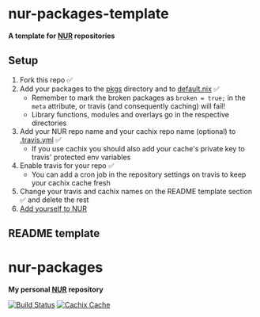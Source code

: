 # nur-packages-template

**A template for [NUR](https://github.com/nix-community/NUR) repositories**

## Setup

1. Fork this repo ✅
2. Add your packages to the [pkgs](./pkgs) directory and to
   [default.nix](./default.nix) ✅
   * Remember to mark the broken packages as `broken = true;` in the `meta`
     attribute, or travis (and consequently caching) will fail!
   * Library functions, modules and overlays go in the respective directories
3. Add your NUR repo name and your cachix repo name (optional) to
   [.travis.yml](./.travis.yml) ✅
   * If you use cachix you should also add your cache's private key to travis'
     protected env variables
4. Enable travis for your repo ✅
   * You can add a cron job in the repository settings on travis to keep your
     cachix cache fresh
5. Change your travis and cachix names on the README template section ✅ and delete
   the rest
6. [Add yourself to NUR](https://github.com/nix-community/NUR#how-to-add-your-own-repository)

## README template

# nur-packages

**My personal [NUR](https://github.com/kreisys/nur-packages) repository**

[![Build Status](https://travis-ci.org/kreisys/nur-packages.svg?branch=master)](https://travis-ci.org/kreisys/nur-packages)
[![Cachix Cache](https://img.shields.io/badge/cachix-kreisys-blue.svg)](https://kreisys.cachix.org)



